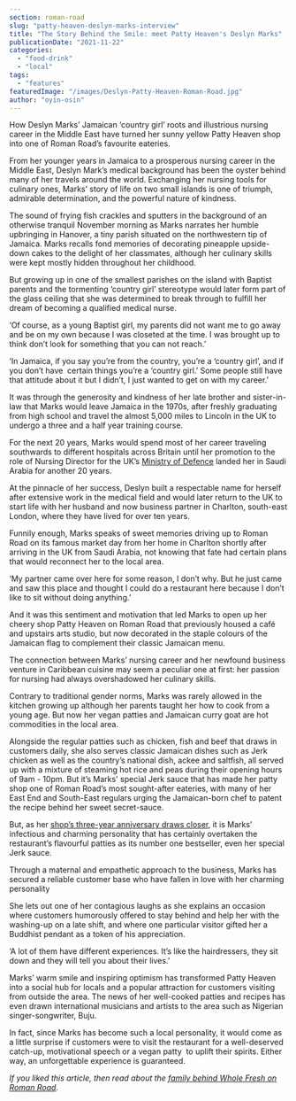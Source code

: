 ```yaml
---
section: roman-road
slug: "patty-heaven-deslyn-marks-interview"
title: "The Story Behind the Smile: meet Patty Heaven's Deslyn Marks"
publicationDate: "2021-11-22"
categories: 
  - "food-drink"
  - "local"
tags: 
  - "features"
featuredImage: "/images/Deslyn-Patty-Heaven-Roman-Road.jpg"
author: "oyin-osin"
---
```


How Deslyn Marks’ Jamaican ‘country girl’ roots and illustrious nursing career in the Middle East have turned her sunny yellow Patty Heaven shop into one of Roman Road’s favourite eateries.

From her younger years in Jamaica to a prosperous nursing career in the Middle East, Deslyn Mark’s medical background has been the oyster behind many of her travels around the world. Exchanging her nursing tools for culinary ones, Marks’ story of life on two small islands is one of triumph, admirable determination, and the powerful nature of kindness. 

The sound of frying fish crackles and sputters in the background of an otherwise tranquil November morning as Marks narrates her humble upbringing in Hanover, a tiny parish situated on the northwestern tip of Jamaica. Marks recalls fond memories of decorating pineapple upside-down cakes to the delight of her classmates, although her culinary skills were kept mostly hidden throughout her childhood.  

But growing up in one of the smallest parishes on the island with Baptist parents and the tormenting ‘country girl’ stereotype would later form part of the glass ceiling that she was determined to break through to fulfill her dream of becoming a qualified medical nurse. 

‘Of course, as a young Baptist girl, my parents did not want me to go away and be on my own because I was closeted at the time. I was brought up to think don’t look for something that you can not reach.’ 

‘In Jamaica, if you say you’re from the country, you’re a ‘country girl’, and if you don’t have  certain things you’re a ‘country girl.’ Some people still have that attitude about it but I didn’t, I just wanted to get on with my career.’ 

It was through the generosity and kindness of her late brother and sister-in-law that Marks would leave Jamaica in the 1970s, after freshly graduating from high school and travel the almost 5,000 miles to Lincoln in the UK to undergo a three and a half year training course.

For the next 20 years, Marks would spend most of her career traveling southwards to different hospitals across Britain until her promotion to the role of Nursing Director for the UK’s [Ministry of Defence](https://www.gov.uk/government/organisations/ministry-of-defence) landed her in Saudi Arabia for another 20 years. 

At the pinnacle of her success, Deslyn built a respectable name for herself after extensive work in the medical field and would later return to the UK to start life with her husband and now business partner in Charlton, south-east London, where they have lived for over ten years.

Funnily enough, Marks speaks of sweet memories driving up to Roman Road on its famous market day from her home in Charlton shortly after arriving in the UK from Saudi Arabia, not knowing that fate had certain plans that would reconnect her to the local area. 

‘My partner came over here for some reason, I don’t why. But he just came and saw this place and thought I could do a restaurant here because I don’t like to sit without doing anything.’ 

And it was this sentiment and motivation that led Marks to open up her cheery shop Patty Heaven on Roman Road that previously housed a café and upstairs arts studio, but now decorated in the staple colours of the Jamaican flag to complement their classic Jamaican menu. 

The connection between Marks’ nursing career and her newfound business venture in Caribbean cuisine may seem a peculiar one at first: her passion for nursing had always overshadowed her culinary skills. 

Contrary to traditional gender norms, Marks was rarely allowed in the kitchen growing up although her parents taught her how to cook from a young age. But now her vegan patties and Jamaican curry goat are hot commodities in the local area.

Alongside the regular patties such as chicken, fish and beef that draws in customers daily, she also serves classic Jamaican dishes such as Jerk chicken as well as the country’s national dish, ackee and saltfish, all served up with a mixture of steaming hot rice and peas during their opening hours of 9am - 10pm. But it’s Marks' special Jerk sauce that has made her patty shop one of Roman Road’s most sought-after eateries, with many of her East End and South-East regulars urging the Jamaican-born chef to patent the recipe behind her sweet secret-sauce.

But, as her [shop’s three-year anniversary draws closer](https://romanroadlondon.com/patty-heaven-caribbean-restaurant-opens-on-roman-road/), it is Marks’ infectious and charming personality that has certainly overtaken the restaurant’s flavourful patties as its number one bestseller, even her special Jerk sauce.

Through a maternal and empathetic approach to the business, Marks has secured a reliable customer base who have fallen in love with her charming personality  

She lets out one of her contagious laughs as she explains an occasion where customers humorously offered to stay behind and help her with the washing-up on a late shift, and where one particular visitor gifted her a Buddhist pendant as a token of his appreciation. 

‘A lot of them have different experiences. It’s like the hairdressers, they sit down and they will tell you about their lives.’ 

Marks’ warm smile and inspiring optimism has transformed Patty Heaven into a social hub for locals and a popular attraction for customers visiting from outside the area. The news of her well-cooked patties and recipes has even drawn international musicians and artists to the area such as Nigerian singer-songwriter, Buju. 

In fact, since Marks has become such a local personality, it would come as a little surprise if customers were to visit the restaurant for a well-deserved catch-up, motivational speech or a vegan patty  to uplift their spirits. Either way, an unforgettable experience is guaranteed.  

_If you liked this article, then read about the [family behind Whole Fresh on Roman Road](https://romanroadlondon.com/whole-fresh-roman-road-bow-opens/)._


